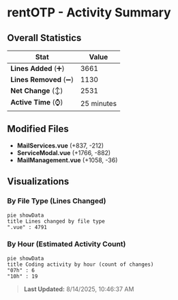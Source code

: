 # rentOTP - Activity Summary 

## Overall Statistics

| Stat                   | Value                                                             |
| ---------------------- | ----------------------------------------------------------------- |
| **Lines Added** (➕)   | 3661                                          |
| **Lines Removed** (➖) | 1130                                        |
| **Net Change** (↕)    | 2531                |
| **Active Time** (⌚)   | 25 minutes |


## Modified Files
- **MailServices.vue** (+837, -212)
- **ServiceModal.vue** (+1766, -882)
- **MailManagement.vue** (+1058, -36)

## Visualizations

### By File Type (Lines Changed)

```mermaid
pie showData
title Lines changed by file type
".vue" : 4791
```

### By Hour (Estimated Activity Count)

```mermaid
pie showData
title Coding activity by hour (count of changes)
"07h" : 6
"10h" : 19
```


> **Last Updated:** 8/14/2025, 10:46:37 AM